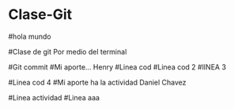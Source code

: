 # Clase-Git

#hola mundo


#Clase de  git Por medio del terminal 

#Git commit
#Mi aporte...  Henry 
#Linea cod
#Linea cod 2
#lINEA 3

#Linea cod 4
#Mi aporte ha la actividad Daniel Chavez 


#Linea actividad 
#Linea aaa